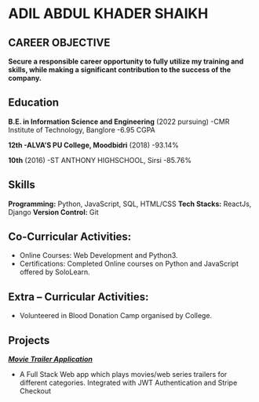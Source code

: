 ADIL ABDUL KHADER SHAIKH
========================

CAREER OBJECTIVE
----------------
**Secure a responsible career opportunity to fully utilize my training and skills, while making a significant contribution to the success of the company.**

Education
---------
**B.E. in Information Science and Engineering** (2022 pursuing)
 -CMR Institute of Technology, Banglore
 -6.95 CGPA

**12th
 -ALVA’S PU College, Moodbidri** (2018)
 -93.14%
 
**10th** (2016)
 -ST ANTHONY HIGHSCHOOL, Sirsi
 -85.76%

Skills
------
**Programming:** Python, JavaScript, SQL, HTML/CSS
**Tech Stacks:** ReactJs, Django
**Version Control:** Git

Co-Curricular Activities:
-------------------------
- Online Courses: Web Development and Python3.
- Certifications: Completed Online courses on Python and JavaScript offered by SoloLearn.

Extra – Curricular Activities:
------------------------------
- Volunteered in Blood Donation Camp organised by College.

Projects
--------
**[*Movie Trailer Application*]()**
- A Full Stack Web app which plays movies/web series trailers for different categories. Integrated with JWT Authentication and Stripe Checkout 
